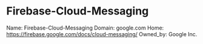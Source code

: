 
# Firebase-Cloud-Messaging

Name: Firebase-Cloud-Messaging
Domain: google.com
Home: https://firebase.google.com/docs/cloud-messaging/
Owned_by: Google Inc.
